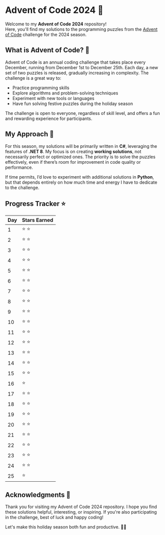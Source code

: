 # Advent of Code 2024 🎄

Welcome to my **Advent of Code 2024** repository!  
Here, you'll find my solutions to the programming puzzles from the [Advent of Code](https://adventofcode.com/) challenge for the 2024 season.

## What is Advent of Code? 🤔

Advent of Code is an annual coding challenge that takes place every December, running from December 1st to December 25th. Each day, a new set of two puzzles is released, gradually increasing in complexity. The challenge is a great way to:

- Practice programming skills
- Explore algorithms and problem-solving techniques
- Experiment with new tools or languages
- Have fun solving festive puzzles during the holiday season

The challenge is open to everyone, regardless of skill level, and offers a fun and rewarding experience for participants.

## My Approach 🚀

For this season, my solutions will be primarily written in **C#**, leveraging the features of **.NET 8**. My focus is on creating **working solutions**, not necessarily perfect or optimized ones. The priority is to solve the puzzles effectively, even if there’s room for improvement in code quality or performance.

If time permits, I’d love to experiment with additional solutions in **Python**, but that depends entirely on how much time and energy I have to dedicate to the challenge.

## Progress Tracker ⭐

| Day | Stars Earned |
|-----|--------------|
| 1   |  ⭐ ⭐        |
| 2   |  ⭐ ⭐        |
| 3   |  ⭐ ⭐        |
| 4   |  ⭐ ⭐        |
| 5   |  ⭐ ⭐        |
| 6   |  ⭐ ⭐        |
| 7   |  ⭐ ⭐        |
| 8   |  ⭐ ⭐        |
| 9   |  ⭐ ⭐        |
| 10  |  ⭐ ⭐        |
| 11  |  ⭐ ⭐        |
| 12  |  ⭐ ⭐        |
| 13  |  ⭐ ⭐        |
| 14  |  ⭐ ⭐        |
| 15  |  ⭐ ⭐        |
| 16  |  ⭐          |
| 17  |  ⭐ ⭐        |
| 18  |  ⭐ ⭐        |
| 19  |  ⭐ ⭐        |
| 20  |  ⭐ ⭐        |
| 21  |  ⭐ ⭐        |
| 22  |  ⭐ ⭐        |
| 23  |  ⭐ ⭐        |
| 24  |  ⭐ ⭐        |
| 25  |  ⭐          |

## Acknowledgments 🎅

Thank you for visiting my Advent of Code 2024 repository. I hope you find these solutions helpful, interesting, or inspiring. If you're also participating in the challenge, best of luck and happy coding!

Let's make this holiday season both fun and productive. 🎄✨
